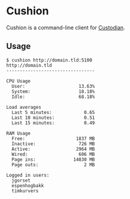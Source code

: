 # Cushion

Cushion is a command-line client for [Custodian](http://github.com/jgorset/custodian).

## Usage

    $ cushion http://domain.tld:5100
    http://domain.tld
    ---------------------------------

    CPU Usage
      User:                    13.63%
      System:                  18.18%
      Idle:                    68.18%

    Load averages
      Last 5 minutes:            0.65
      Last 10 minutes:           0.51
      Last 15 minutes:           0.49

    RAM Usage
      Free:                   1837 MB
      Inactive:                726 MB
      Active:                 2964 MB
      Wired:                   606 MB
      Page ins:              14830 MB
      Page outs:                 2 MB

    Logged in users:
      jgorset
      espenhogbakk
      timkurvers
